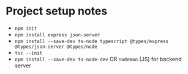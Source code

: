 # Project setup notes

- `npm init`
- `npm install express json-server`
- `npm install --save-dev ts-node typescript @types/express @types/json-server @types/node`
- `tsc --init`
- `npm install --save-dev ts-node-dev` OR `nodemon` (JS) for backend server
